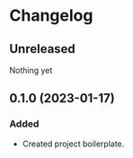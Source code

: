 # Changelog

## Unreleased

Nothing yet

## 0.1.0 (2023-01-17)

### Added

* Created project boilerplate.